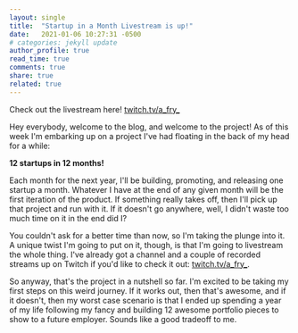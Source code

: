 ```yaml
---
layout: single
title:  "Startup in a Month Livestream is up!"
date:   2021-01-06 10:27:31 -0500
# categories: jekyll update
author_profile: true
read_time: true
comments: true
share: true
related: true
---
```


Check out the livestream here! <a href="https://www.twitch.tv/a_fry_" target="_blank">twitch.tv/a_fry_</a>

Hey everybody, welcome to the blog, and welcome to the project! As of this week I'm embarking up on a project I've had floating in the back of my head for a while:

**12 startups in 12 months!**

Each month for the next year, I'll be building, promoting, and releasing one startup a month. Whatever I have at the end of any given month will be the first iteration of the product. If something really takes off, then I'll pick up that project and run with it. If it doesn't go anywhere, well, I didn't waste too much time on it in the end did I?

You couldn't ask for a better time than now, so I'm taking the plunge into it. A unique twist I'm going to put on it, though, is that I'm going to livestream the whole thing. I've already got a channel and a couple of recorded streams up on Twitch if you'd like to check it out: <a href="https://www.twitch.tv/a_fry_" target="_blank">twitch.tv/a_fry_</a>.

So anyway, that's the project in a nutshell so far. I'm excited to be taking my first steps on this weird journey. If it works out, then that's awesome, and if it doesn't, then my worst case scenario is that I ended up spending a year of my life following my fancy and building 12 awesome portfolio pieces to show to a future employer. Sounds like a good tradeoff to me.